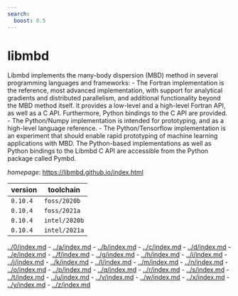 ```yaml
---
search:
  boost: 0.5
---
```

# libmbd

Libmbd implements the many-body dispersion (MBD) method in several programming languages and frameworks:   -  The Fortran implementation is the reference, most advanced implementation, with support for analytical      gradients and distributed parallelism, and additional functionality beyond the MBD method itself.      It provides a low-level and a high-level Fortran API, as well as a C API. Furthermore, Python bindings      to the C API are provided.  -  The Python/Numpy implementation is intended for prototyping, and as a high-level language reference.  -  The Python/Tensorflow implementation is an experiment that should enable rapid prototyping of machine      learning applications with MBD.  The Python-based implementations as well as Python bindings to the Libmbd C API are accessible from the  Python package called Pymbd.

*homepage*: <https://libmbd.github.io/index.html>

version | toolchain
--------|----------
``0.10.4`` | ``foss/2020b``
``0.10.4`` | ``foss/2021a``
``0.10.4`` | ``intel/2020b``
``0.10.4`` | ``intel/2021a``

[../0/index.md](0) - [../a/index.md](a) - [../b/index.md](b) - [../c/index.md](c) - [../d/index.md](d) - [../e/index.md](e) - [../f/index.md](f) - [../g/index.md](g) - [../h/index.md](h) - [../i/index.md](i) - [../j/index.md](j) - [../k/index.md](k) - [../l/index.md](l) - [../m/index.md](m) - [../n/index.md](n) - [../o/index.md](o) - [../p/index.md](p) - [../q/index.md](q) - [../r/index.md](r) - [../s/index.md](s) - [../t/index.md](t) - [../u/index.md](u) - [../v/index.md](v) - [../w/index.md](w) - [../x/index.md](x) - [../y/index.md](y) - [../z/index.md](z)

